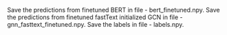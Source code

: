 Save the predictions from finetuned BERT in file - bert_finetuned.npy. Save the predictions from finetuned fastText initialized GCN in file - gnn_fasttext_finetuned.npy. Save the labels in file - labels.npy.
